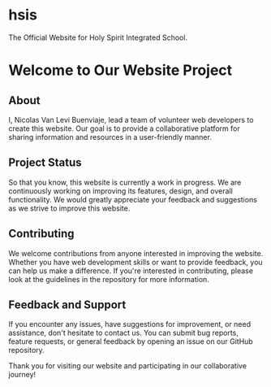 # hsis
The Official Website for Holy Spirit Integrated School. 

# Welcome to Our Website Project

## About

I, Nicolas Van Levi Buenviaje, lead a team of volunteer web developers to create this website. Our goal is to provide a collaborative platform for sharing information and resources in a user-friendly manner.

## Project Status

So that you know, this website is currently a work in progress. We are continuously working on improving its features, design, and overall functionality. We would greatly appreciate your feedback and suggestions as we strive to improve this website.

## Contributing

We welcome contributions from anyone interested in improving the website. Whether you have web development skills or want to provide feedback, you can help us make a difference. If you're interested in contributing, please look at the guidelines in the repository for more information.

## Feedback and Support

If you encounter any issues, have suggestions for improvement, or need assistance, don't hesitate to contact us. You can submit bug reports, feature requests, or general feedback by opening an issue on our GitHub repository.

Thank you for visiting our website and participating in our collaborative journey!

